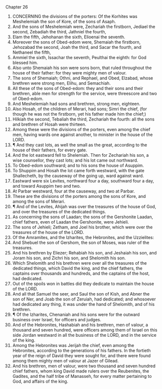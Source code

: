 

Chapter 26

1. CONCERNING the divisions of the porters: Of the Korhites was Meshelemiah the son of Kore, of the sons of Asaph.
2. And the sons of Meshelemiah were, Zechariah the firstborn, Jediael the second, Zebadiah the third, Jathniel the fourth,
3. Elam the fifth, Jehohanan the sixth, Elioenai the seventh.
4. Moreover the sons of Obed-edom were, Shemaiah the firstborn, Jehozabad the second, Joah the third, and Sacar the fourth, and Nethaneel the fifth,
5. Ammiel the sixth, Issachar the seventh, Peulthai the eighth: for God blessed him.
6. Also unto Shemaiah his son were sons born, that ruled throughout the house of their father: for they were mighty men of valour.
7. The sons of Shemaiah; Othni, and Rephael, and Obed, Elzabad, whose brethren were strong men, Elihu, and Semachiah.
8. All these of the sons of Obed-edom: they and their sons and their brethren, able men for strength for the service, were threescore and two of Obed-edom.
9. And Meshelemiah had sons and brethren, strong men, eighteen.
10. Also Hosah, of the children of Merari, had sons; Simri the chief, (for though he was not the firstborn, yet his father made him the chief;)
11. Hilkiah the second, Tebaliah the third, Zechariah the fourth: all the sons and brethren of Hosah were thirteen.
12. Among these were the divisions of the porters, even among the chief men, having wards one against another, to minister in the house of the LORD.
13. ¶ And they cast lots, as well the small as the great, according to the house of their fathers, for every gate.
14. And the lot eastward fell to Shelemiah.  Then for Zechariah his son, a wise counsellor, they cast lots; and his lot came out northward.
15. To Obed-edom southward; and to his sons the house of Asuppim.
16. To Shuppim and Hosah the lot came forth westward, with the gate Shallecheth, by the causeway of the going up, ward against ward.
17. Eastward were six Levites, northward four a day, southward four a day, and toward Asuppim two and two.
18. At Parbar westward, four at the causeway, and two at Parbar.
19. These are the divisions of the porters among the sons of Kore, and among the sons of Merari.
20. ¶ And of the Levites, Ahijah was over the treasures of the house of God, and over the treasures of the dedicated things.
21. As concerning the sons of Laadan; the sons of the Gershonite Laadan, chief fathers, even of Laadan the Gershonite, were Jehieli.
22. The sons of Jehieli; Zetham, and Joel his brother, which were over the treasures of the house of the LORD.
23. Of the Amramites, and the Izharites, the Hebronites, and the Uzzielites:
24. And Shebuel the son of Gershom, the son of Moses, was ruler of the treasures.
25. And his brethren by Eliezer; Rehabiah his son, and Jeshaiah his son, and Joram his son, and Zichri his son, and Shelomith his son.
26. Which Shelomith and his brethren were over all the treasures of the dedicated things, which David the king, and the chief fathers, the captains over thousands and hundreds, and the captains of the host, had dedicated.
27. Out of the spoils won in battles did they dedicate to maintain the house of the LORD.
28. And all that Samuel the seer, and Saul the son of Kish, and Abner the son of Ner, and Joab the son of Zeruiah, had dedicated; and whosoever had dedicated any thing, it was under the hand of Shelomith, and of his brethren.
29. ¶ Of the Izharites, Chenaniah and his sons were for the outward business over Israel, for officers and judges.
30. And of the Hebronites, Hashabiah and his brethren, men of valour, a thousand and seven hundred, were officers among them of Israel on this side Jordan westward in all the business of the LORD, and in the service of the king.
31. Among the Hebronites was Jerijah the chief, even among the Hebronites, according to the generations of his fathers.  In the fortieth year of the reign of David they were sought for, and there were found among them mighty men of valour at Jazer of Gilead.
32. And his brethren, men of valour, were two thousand and seven hundred chief fathers, whom king David made rulers over the Reubenites, the Gadites, and the half tribe of Manasseh, for every matter pertaining to God, and affairs of the king.
